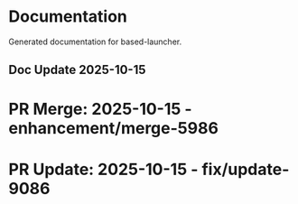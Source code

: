 # Documentation

Generated documentation for based-launcher.

## Doc Update 2025-10-15

# PR Merge: 2025-10-15 - enhancement/merge-5986

# PR Update: 2025-10-15 - fix/update-9086
